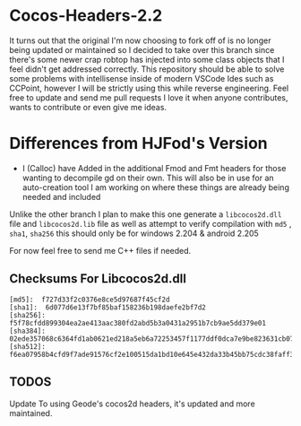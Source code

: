 # Cocos-Headers-2.2
It turns out that the original I'm now choosing to fork off of is no longer being 
updated or maintained so I decided to take over this branch since there's some newer
crap robtop has injected into some class objects that I feel didn't get addressed 
correctly. This repository should be able to solve some problems with intellisense 
inside of modern VSCode Ides such as CCPoint, however I will be strictly using this 
while reverse engineering. Feel free to update and send me pull requests I love it 
when anyone contributes, wants to contribute or even give me ideas.

# Differences from HJFod's Version
- I (Calloc) have Added in the additional Fmod and Fmt headers for those wanting to decompile gd on their own.
This will also be in use for an auto-creation tool I am working on where these things are already being needed and included

Unlike the other branch I plan to make this one generate a `libcocos2d.dll` file and `libcocos2d.lib` file 
as well as attempt to verify compilation with `md5` , `sha1`, `sha256`
this should only be for windows 2.204 & android 2.205

For now feel free to send me C++ files if needed. 

## Checksums For Libcocos2d.dll
```
[md5]:  f727d33f2c0376e8ce5d97687f45cf2d
[sha1]:  6d077d6e13f7bf85baf158236b198daefe2bf7d2
[sha256]:  f5f78cfdd899304ea2ae413aac380fd2abd5b3a0431a2951b7cb9ae5dd379e01
[sha384]:  02ede357068c6364fd1ab0621ed218a5eb6a72253457f1177ddf0dca7e9be823631cb07f28f6d02d0de6835b7c633f18
[sha512]:  f6ea07958b4cfd9f7ade91576cf2e100515da1bd10e645e432da33b45bb75cdc38faff3266d8db61b764bbce5b5c163252a1f22e97f09c57ae7caa2384d5fb05
```
## TODOS
Update To using Geode's cocos2d headers, it's updated and more maintained.
